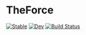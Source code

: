 # TheForce

[![Stable](https://img.shields.io/badge/docs-stable-blue.svg)](https://stevenhughes73.github.io/TheForce.jl/stable/)
[![Dev](https://img.shields.io/badge/docs-dev-blue.svg)](https://stevenhughes73.github.io/TheForce.jl/dev/)
[![Build Status](https://github.com/stevenhughes73/TheForce.jl/actions/workflows/CI.yml/badge.svg?branch=master)](https://github.com/stevenhughes73/TheForce.jl/actions/workflows/CI.yml?query=branch%3Amaster)
